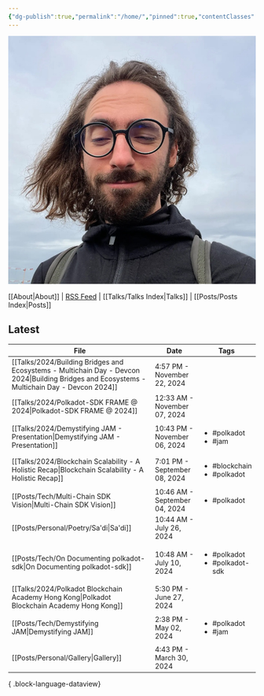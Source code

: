 ```yaml
---
{"dg-publish":true,"permalink":"/home/","pinned":true,"contentClasses":"homepage","tags":["gardenEntry"],"created":"2024-03-24T10:35:09.000+00:00","updated":"2024-11-22T13:48:09.991+00:00"}
---
```


![Screenshot 2023-11-01 at 21.21.06.jpeg|300](/img/user/resources/Screenshot%202023-11-01%20at%2021.21.06.jpeg)

[[About\|About]] | [RSS Feed](./feed.xml) | [[Talks/Talks Index\|Talks]] | [[Posts/Posts Index\|Posts]]

## Latest 
| File                                                                                                                                             | Date                          | Tags                                              |
| ------------------------------------------------------------------------------------------------------------------------------------------------ | ----------------------------- | ------------------------------------------------- |
| [[Talks/2024/Building Bridges and Ecosystems - Multichain Day - Devcon 2024\|Building Bridges and Ecosystems - Multichain Day - Devcon 2024]] | 4:57 PM - November 22, 2024   | <ul></ul>                                         |
| [[Talks/2024/Polkadot-SDK FRAME @ 2024\|Polkadot-SDK FRAME @ 2024]]                                                                           | 12:33 AM - November 07, 2024  | <ul></ul>                                         |
| [[Talks/2024/Demystifying JAM - Presentation\|Demystifying JAM - Presentation]]                                                               | 10:43 PM - November 06, 2024  | <ul><li>#polkadot</li><li>#jam</li></ul>          |
| [[Talks/2024/Blockchain Scalability - A Holistic Recap\|Blockchain Scalability - A Holistic Recap]]                                           | 7:01 PM - September 08, 2024  | <ul><li>#blockchain</li><li>#polkadot</li></ul>   |
| [[Posts/Tech/Multi-Chain SDK Vision\|Multi-Chain SDK Vision]]                                                                                 | 10:46 AM - September 04, 2024 | <ul><li>#polkadot</li></ul>                       |
| [[Posts/Personal/Poetry/Sa'di\|Sa'di]]                                                                                                        | 10:44 AM - July 26, 2024      | <ul></ul>                                         |
| [[Posts/Tech/On Documenting polkadot-sdk\|On Documenting polkadot-sdk]]                                                                       | 10:48 AM - July 10, 2024      | <ul><li>#polkadot</li><li>#polkadot-sdk</li></ul> |
| [[Talks/2024/Polkadot Blockchain Academy Hong Kong\|Polkadot Blockchain Academy Hong Kong]]                                                   | 5:30 PM - June 27, 2024       | <ul></ul>                                         |
| [[Posts/Tech/Demystifying JAM\|Demystifying JAM]]                                                                                             | 2:38 PM - May 02, 2024        | <ul><li>#polkadot</li><li>#jam</li></ul>          |
| [[Posts/Personal/Gallery\|Gallery]]                                                                                                           | 4:43 PM - March 30, 2024      | <ul></ul>                                         |

{ .block-language-dataview}

